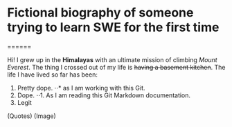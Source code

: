 # Fictional biography of someone trying to learn SWE for the first time
======

Hi! I grew up in the **Himalayas** with an ultimate mission of climbing _Mount Everest_.
The thing I crossed out of my life is ~~having a basement kitchen~~.
The life I have lived so far has been:
1. Pretty dope.
⋅⋅* as I am working with this Git.
2. Dope.
⋅⋅1. As I am reading this Git Markdown documentation.
3. Legit

(Quotes)
(Image)
